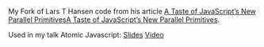 My Fork of Lars T Hansen code from his article [A Taste of JavaScript’s New Parallel PrimitivesA Taste of JavaScript’s New Parallel Primitives](https://hacks.mozilla.org/2016/05/a-taste-of-javascripts-new-parallel-primitives/).

Used in my talk Atomic Javascript:
[Slides](https://www.slideshare.net/barakdrechsler/atomic-javascript)
[Video](https://youtu.be/eF4RNebWioU)